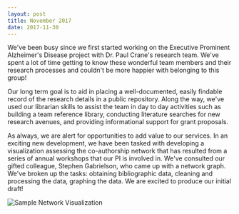 ```yaml
---
layout: post
title: November 2017
date: 2017-11-30
---
```


We've been busy since we first started working on the Executive Prominent Alzheimer's Disease project with Dr. Paul Crane's research team.  We've spent a lot of time getting to know these wonderful team members and their research processes and couldn't be more happier with belonging to this group!

Our long term goal is to aid in placing a well-documented, easily findable record of the research details in a public repository.  Along the way, we've used our librarian skills to assist the team in day to day activities such as building a team reference library, conducting literature searches for new research avenues, and providing informational support for grant proposals.

As always, we are alert for opportunities to add value to our services.  In an exciting new development, we have been tasked with developing a visualization assessing the co-authorship network that has resulted from a series of annual  workshops that our PI is involved in.  We've consulted our gifted colleague, Stephen Gabrielson, who came up with a network graph.  We've broken up the tasks: obtaining bibliographic data, cleaning and processing the data, graphing the data.  We are excited to produce our initial draft!

 ![Sample Network Visualization](https://github.com/jgrich/proj/gh-pages/_posts/viz.gif) 


